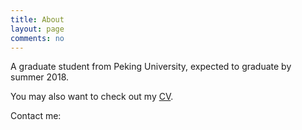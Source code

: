 ```yaml
---
title: About
layout: page
comments: no
---
```


A graduate student from Peking University, expected to graduate by summer 2018.

You may also want to check out my [CV](/about/CV).

Contact me:
<script src="//platform.linkedin.com/in.js" type="text/javascript"></script>
<script type="IN/MemberProfile" data-id="https://www.linkedin.com/in/suicn/" data-format="click" data-related="false"></script>

